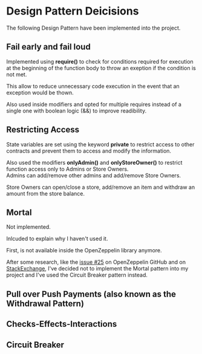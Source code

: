 # Design Pattern Deicisions

The following Design Pattern have been implemented into the project.

## Fail early and fail loud

Implemented using **require()** to check for conditions required for execution at the beginning of the function body to throw an exeption if the condition is not met.  

This allow to reduce unnecessary code execution in the event that an exception would be thown.

Also used inside modifiers and opted for multiple requires instead of a single one with boolean logic (&&) to improve readibility.

## Restricting Access

State variables are set using the keyword **private** to restrict access to other contracts and prevent them to access and modify the information.

Also used the modifiers **onlyAdmin()** and **onlyStoreOwner()** to restrict function access only to Admins or Store Owners.  
Admins can add/remove other admins and add/remove Store Owners.  

Store Owners can open/close a store, add/remove an item and withdraw an amount from the store balance.

## Mortal

Not implemented.  

Inlcuded to explain why I haven't used it.

First, is not available inside the OpenZeppelin library anymore.

After some research, like the [issue #25](https://github.com/OpenZeppelin/openzeppelin-contracts-ethereum-package/issues/25) on OpenZeppelin GitHub and on [StackExchange](https://ethereum.stackexchange.com/questions/59780/is-selfdestruct-a-good-practice), I've decided not to implement the Mortal pattern into my project and I've used the Circuit Breaker pattern instead.

## Pull over Push Payments (also known as the Withdrawal Pattern)

## Checks-Effects-Interactions 

## Circuit Breaker


